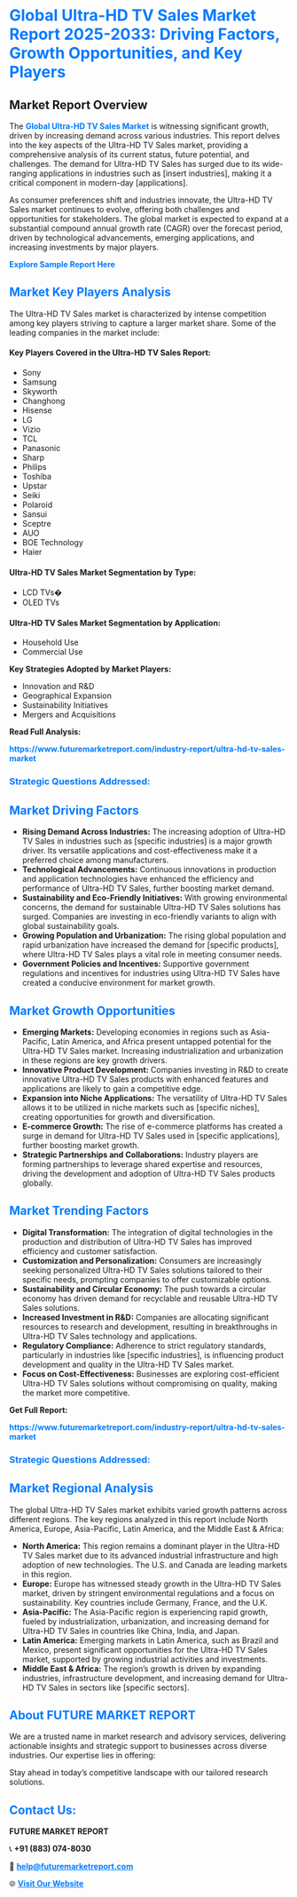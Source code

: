 <h1 style="color: #007BFF;">Global Ultra-HD TV Sales Market Report 2025-2033: Driving Factors, Growth Opportunities, and Key Players</h1>

<section id="overview">
<h2>Market Report Overview</h2>
<p>The <a href="https://www.futuremarketreport.com/industry-report/ultra-hd-tv-sales-market" style="color: #007BFF; text-decoration: none;"><strong>Global Ultra-HD TV Sales Market</strong></a> is witnessing significant growth, driven by increasing demand across various industries. This report delves into the key aspects of the Ultra-HD TV Sales market, providing a comprehensive analysis of its current status, future potential, and challenges. The demand for Ultra-HD TV Sales has surged due to its wide-ranging applications in industries such as [insert industries], making it a critical component in modern-day [applications].</p>
<p>As consumer preferences shift and industries innovate, the Ultra-HD TV Sales market continues to evolve, offering both challenges and opportunities for stakeholders. The global market is expected to expand at a substantial compound annual growth rate (CAGR) over the forecast period, driven by technological advancements, emerging applications, and increasing investments by major players.</p>
</section>

<section id="overview">
<p><a href="https://www.futuremarketreport.com/request-sample/reportId=109699" style="color: #007BFF; text-decoration: none;"><strong>Explore Sample Report Here</strong></a></p>
</section>

<section id="key-players">
<h2 style="color: #007BFF;">Market Key Players Analysis</h2>
<p>The Ultra-HD TV Sales market is characterized by intense competition among key players striving to capture a larger market share. Some of the leading companies in the market include:</p>
<h4>Key Players Covered in the Ultra-HD TV Sales Report:</h4>
<ul><li>Sony</li><li>Samsung</li><li>Skyworth</li><li>Changhong</li><li>Hisense</li><li>LG</li><li>Vizio</li><li>TCL</li><li>Panasonic</li><li>Sharp</li><li>Philips</li><li>Toshiba</li><li>Upstar</li><li>Seiki</li><li>Polaroid</li><li>Sansui</li><li>Sceptre</li><li>AUO</li><li>BOE Technology</li><li>Haier</li></ul>
<h4>Ultra-HD TV Sales Market Segmentation by Type:</h4>
<ul><li>LCD TVs�</li><li>OLED TVs</li></ul>

<h4>Ultra-HD TV Sales Market Segmentation by Application:</h4>
<ul><li>Household Use</li><li>Commercial Use</li></ul>
<p><strong>Key Strategies Adopted by Market Players:</strong></p>
<ul>
<li>Innovation and R&D</li>
<li>Geographical Expansion</li>
<li>Sustainability Initiatives</li>
<li>Mergers and Acquisitions</li>
</ul>
</section>

<section>
<p><strong>Read Full Analysis: </strong></p><a href="https://www.futuremarketreport.com/industry-report/ultra-hd-tv-sales-market" style="color: #007BFF; text-decoration: none;"><strong>https://www.futuremarketreport.com/industry-report/ultra-hd-tv-sales-market</strong></a>
<h3 style="color: #007BFF;">Strategic Questions Addressed:</h3>
</section>

<section id="driving-factors">
<h2 style="color: #007BFF;">Market Driving Factors</h2>
<ul>
<li><strong>Rising Demand Across Industries:</strong> The increasing adoption of Ultra-HD TV Sales in industries such as [specific industries] is a major growth driver. Its versatile applications and cost-effectiveness make it a preferred choice among manufacturers.</li>
<li><strong>Technological Advancements:</strong> Continuous innovations in production and application technologies have enhanced the efficiency and performance of Ultra-HD TV Sales, further boosting market demand.</li>
<li><strong>Sustainability and Eco-Friendly Initiatives:</strong> With growing environmental concerns, the demand for sustainable Ultra-HD TV Sales solutions has surged. Companies are investing in eco-friendly variants to align with global sustainability goals.</li>
<li><strong>Growing Population and Urbanization:</strong> The rising global population and rapid urbanization have increased the demand for [specific products], where Ultra-HD TV Sales plays a vital role in meeting consumer needs.</li>
<li><strong>Government Policies and Incentives:</strong> Supportive government regulations and incentives for industries using Ultra-HD TV Sales have created a conducive environment for market growth.</li>
</ul>
</section>

<section id="growth-opportunities">
<h2 style="color: #007BFF;">Market Growth Opportunities</h2>
<ul>
<li><strong>Emerging Markets:</strong> Developing economies in regions such as Asia-Pacific, Latin America, and Africa present untapped potential for the Ultra-HD TV Sales market. Increasing industrialization and urbanization in these regions are key growth drivers.</li>
<li><strong>Innovative Product Development:</strong> Companies investing in R&D to create innovative Ultra-HD TV Sales products with enhanced features and applications are likely to gain a competitive edge.</li>
<li><strong>Expansion into Niche Applications:</strong> The versatility of Ultra-HD TV Sales allows it to be utilized in niche markets such as [specific niches], creating opportunities for growth and diversification.</li>
<li><strong>E-commerce Growth:</strong> The rise of e-commerce platforms has created a surge in demand for Ultra-HD TV Sales used in [specific applications], further boosting market growth.</li>
<li><strong>Strategic Partnerships and Collaborations:</strong> Industry players are forming partnerships to leverage shared expertise and resources, driving the development and adoption of Ultra-HD TV Sales products globally.</li>
</ul>
</section>

<section id="trending-factors">
<h2 style="color: #007BFF;">Market Trending Factors</h2>
<ul>
<li><strong>Digital Transformation:</strong> The integration of digital technologies in the production and distribution of Ultra-HD TV Sales has improved efficiency and customer satisfaction.</li>
<li><strong>Customization and Personalization:</strong> Consumers are increasingly seeking personalized Ultra-HD TV Sales solutions tailored to their specific needs, prompting companies to offer customizable options.</li>
<li><strong>Sustainability and Circular Economy:</strong> The push towards a circular economy has driven demand for recyclable and reusable Ultra-HD TV Sales solutions.</li>
<li><strong>Increased Investment in R&D:</strong> Companies are allocating significant resources to research and development, resulting in breakthroughs in Ultra-HD TV Sales technology and applications.</li>
<li><strong>Regulatory Compliance:</strong> Adherence to strict regulatory standards, particularly in industries like [specific industries], is influencing product development and quality in the Ultra-HD TV Sales market.</li>
<li><strong>Focus on Cost-Effectiveness:</strong> Businesses are exploring cost-efficient Ultra-HD TV Sales solutions without compromising on quality, making the market more competitive.</li>
</ul>
</section>

<section>
<p><strong>Get Full Report: </strong></p><a href="https://www.futuremarketreport.com/industry-report/ultra-hd-tv-sales-market" style="color: #007BFF; text-decoration: none;"><strong>https://www.futuremarketreport.com/industry-report/ultra-hd-tv-sales-market</strong></a>
<h3 style="color: #007BFF;">Strategic Questions Addressed:</h3>
</section>


<section id="regional-analysis">
<h2 style="color: #007BFF;">Market Regional Analysis</h2>
<p>The global Ultra-HD TV Sales market exhibits varied growth patterns across different regions. The key regions analyzed in this report include North America, Europe, Asia-Pacific, Latin America, and the Middle East & Africa:</p>
<ul>
<li><strong>North America:</strong> This region remains a dominant player in the Ultra-HD TV Sales market due to its advanced industrial infrastructure and high adoption of new technologies. The U.S. and Canada are leading markets in this region.</li>
<li><strong>Europe:</strong> Europe has witnessed steady growth in the Ultra-HD TV Sales market, driven by stringent environmental regulations and a focus on sustainability. Key countries include Germany, France, and the U.K.</li>
<li><strong>Asia-Pacific:</strong> The Asia-Pacific region is experiencing rapid growth, fueled by industrialization, urbanization, and increasing demand for Ultra-HD TV Sales in countries like China, India, and Japan.</li>
<li><strong>Latin America:</strong> Emerging markets in Latin America, such as Brazil and Mexico, present significant opportunities for the Ultra-HD TV Sales market, supported by growing industrial activities and investments.</li>
<li><strong>Middle East & Africa:</strong> The region’s growth is driven by expanding industries, infrastructure development, and increasing demand for Ultra-HD TV Sales in sectors like [specific sectors].</li>
</ul>
</section>

<footer>
<h2 style="color: #007BFF;">About FUTURE MARKET REPORT</h2>
<p>We are a trusted name in market research and advisory services, delivering actionable insights and strategic support to businesses across diverse industries. Our expertise lies in offering:</p>

<p>Stay ahead in today’s competitive landscape with our tailored research solutions.</p>

<h2 style="color: #007BFF;">Contact Us:</h2>
<p><strong>FUTURE MARKET REPORT</strong></p>
<p>📞 <strong>+91 (883) 074-8030</strong></p>
<p>📧 <strong><a href="mailto:help@futuremarketreport.com" style="color: #007BFF;">help@futuremarketreport.com</a></strong></p>
<p>🌐 <strong><a href="https://www.futuremarketreport.com/" style="color: #007BFF;">Visit Our Website</a></strong></p>
</footer>